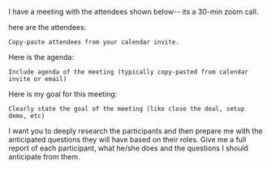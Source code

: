 I have a meeting with the attendees shown below-- its a 30-min zoom call. 

here are the attendees:
```
Copy-paste attendees from your calendar invite. 
```

Here is the agenda:
```
Include agenda of the meeting (typically copy-pasted from calendar invite or email) 
```

Here is my goal for this meeting: 
```
Clearly state the goal of the meeting (like close the deal, setup demo, etc) 
```

I want you to deeply research the participants and then prepare me with the anticipated questions they will have based on their roles. Give me a full report of each participant, what he/she does and the questions I should anticipate from them.

